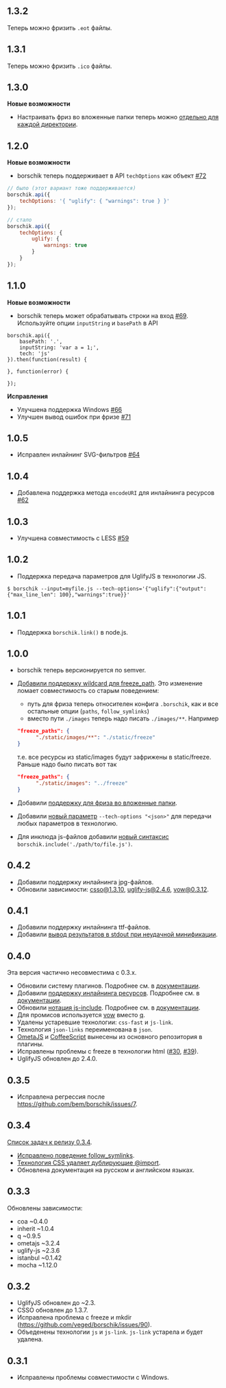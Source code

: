 ## 1.3.2
Теперь можно фризить `.eot` файлы.

## 1.3.1
Теперь можно фризить `.ico` файлы.

## 1.3.0
**Новые возможности**
 * Настраивать фриз во вложенные папки теперь можно [отдельно для каждой директории](https://github.com/bem/borschik/blob/master/docs/freeze/freeze.en.md#setting-nesting-level-per-directory).

## 1.2.0
**Новые возможности**
 * borschik теперь поддерживает в API `techOptions` как объект [#72](https://github.com/bem/borschik/pull/72)
 
```js
// было (этот вариант тоже поддерживается)
borschik.api({
    techOptions: '{ "uglify": { "warnings": true } }'    
});

// стало
borschik.api({
    techOptions: {
        uglify: {
            warnings: true
        }    
    }
});
```

## 1.1.0
**Новые возможности**
 * borschik теперь может обрабатывать строки на вход [#69](https://github.com/bem/borschik/pull/69). Используйте опции `inputString` и `basePath` в API

```
borschik.api({
    basePath: '.',
    inputString: 'var a = 1;',
    tech: 'js'
}).then(function(result) {

}, function(error) {

});
```

**Исправления**
 * Улучшена поддержка Windows [#66](https://github.com/bem/borschik/pull/66)
 * Улучшен вывод ошибок при фризе [#71](https://github.com/bem/borschik/pull/71)

## 1.0.5

- Исправлен инлайнинг SVG-фильтров [#64](https://github.com/bem/borschik/issues/64)

## 1.0.4

-  Добавлена поддержка метода `encodeURI` для инлайнинга ресурсов [#62](https://github.com/bem/borschik/issues/62)

## 1.0.3

-  Улучшена совместимость с LESS [#59](https://github.com/bem/borschik/issues/59)

## 1.0.2

-  Поддержка передача параметров для UglifyJS в технологии JS.

```
$ borschik --input=myfile.js --tech-options='{"uglify":{"output":{"max_line_len": 100},"warnings":true}}'
```

## 1.0.1

-  Поддержка `borschik.link()` в node.js.

## 1.0.0

- borschik теперь версионируется по semver.
- [Добавили поддержку wildcard для freeze_path](https://github.com/bem/borschik/issues/23). Это изменение ломает совместимость со старым поведением:
  - путь для фриза теперь относителен конфига `.borschik`, как и все остальные опции (`paths`, `follow_symlinks`)
  - вместо пути `./images` теперь надо писать `./images/**`. Например
  
  ```json
  "freeze_paths": {
        "./static/images/**": "./static/freeze"
  }
  ```
  
  т.е. все ресурсы из static/images будут зафрижены в static/freeze. Раньше надо было писать вот так
  
  ```json
  "freeze_paths": {
        "./static/images": "../freeze"
  }
  ```

- Добавили [поддержку для фриза во вложенные папки](https://github.com/bem/borschik/blob/master/docs/freeze/freeze.en.md#nesting-level).
- Добавили [новый параметр](https://github.com/bem/borschik/pull/56) `--tech-options "<json>"` для передачи любых параметров в технологию.
- Для инклюда js-файлов добавили [новый синтаксис](https://github.com/bem/borschik/pull/48) `borschik.include('./path/to/file.js')`.

## 0.4.2

- Добавили поддержку инлайнинга jpg-файлов.
- Обновили зависимости: csso@1.3.10, uglify-js@2.4.6, vow@0.3.12.

## 0.4.1

- Добавили поддержку инлайнинга ttf-файлов.
- Добавили [вывод результатов в stdout при неудачной минификации](https://github.com/bem/borschik/issues/28).

## 0.4.0
Эта версия частично несовместима с 0.3.x.

- Обновили систему плагинов. Подробнее см. в [документации](https://github.com/bem/borschik/blob/master/docs/where-is-my-tech/where-is-my-tech.en.md).
- Добавили [поддержку инлайнинга ресурсов](https://github.com/bem/borschik/issues/9). Подробнее см. в [документации](https://github.com/bem/borschik/blob/master/docs/freeze/freeze.en.md#resource-inlining).
- Обновили [нотация js-include](https://github.com/bem/borschik/issues/16). Подробнее см. в [документации](https://github.com/bem/borschik/blob/master/docs/js-include/js-include.en.md).
- Для промисов используется [vow](https://github.com/dfilatov/jspromise) вместо [q](https://github.com/kriskowal/q).
- Удалены устаревшие технологии: `css-fast` и `js-link`.
- Технология `json-links` переименована в `json`.
- [OmetaJS](https://github.com/bem/borschik-tech-css-ometajs) и [CoffeeScript](https://github.com/bem/borschik-tech-js-coffee) вынесены из основного репозитория в плагины.
- Исправлены проблемы с freeze в технологии html ([#30](https://github.com/bem/borschik/issues/30), [#39](https://github.com/bem/borschik/issues/39)).
- UglifyJS обновлен до 2.4.0.

## 0.3.5
- Исправлена регрессия после https://github.com/bem/borschik/issues/7.

## 0.3.4
[Список задач к релизу 0.3.4](https://github.com/bem/borschik/issues?milestone=3&state=closed).

- [Исправлено поведение follow_symlinks](https://github.com/bem/borschik/issues/7).
- [Технология CSS удаляет дублирующие @import](https://github.com/bem/borschik/issues/4).
- Обновлена документация на русском и английском языках.

## 0.3.3
Обновлены зависимости:

- coa ~0.4.0
- inherit ~1.0.4
- q ~0.9.5
- ometajs ~3.2.4
- uglify-js ~2.3.6
- istanbul ~0.1.42
- mocha ~1.12.0

## 0.3.2
- UglifyJS обновлен до ~2.3.
- CSSO обновлен до 1.3.7.
- Исправлена проблема с freeze и mkdir (https://github.com/veged/borschik/issues/90).
- Объеденены технологии `js` и `js-link`. `js-link` устарела и будет удалена.

## 0.3.1
- Исправлены проблемы совместимости с Windows.
